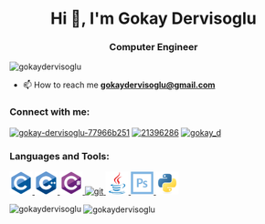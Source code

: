 <h1 align="center">Hi 👋, I'm Gokay Dervisoglu</h1>
<h3 align="center">Computer Engineer</h3>

<p align="left"> <img src="https://komarev.com/ghpvc/?username=gokaydervisoglu&label=Profile%20views&color=0e75b6&style=flat" alt="gokaydervisoglu" /> </p>

- 📫 How to reach me **gokaydervisoglu@gmail.com**

<h3 align="left">Connect with me:</h3>
<p align="left">
<a href="https://linkedin.com/in/gokay-dervisoglu-77966b251" target="blank"><img align="center" src="https://raw.githubusercontent.com/rahuldkjain/github-profile-readme-generator/master/src/images/icons/Social/linked-in-alt.svg" alt="gokay-dervisoglu-77966b251" height="30" width="40" /></a>
<a href="https://stackoverflow.com/users/21396286" target="blank"><img align="center" src="https://raw.githubusercontent.com/rahuldkjain/github-profile-readme-generator/master/src/images/icons/Social/stack-overflow.svg" alt="21396286" height="30" width="40" /></a>
<a href="https://www.hackerrank.com/gokay_d" target="blank"><img align="center" src="https://raw.githubusercontent.com/rahuldkjain/github-profile-readme-generator/master/src/images/icons/Social/hackerrank.svg" alt="gokay_d" height="30" width="40" /></a>
</p>

<h3 align="left">Languages and Tools:</h3>
<p align="left"> <a href="https://www.cprogramming.com/" target="_blank" rel="noreferrer"> <img src="https://raw.githubusercontent.com/devicons/devicon/master/icons/c/c-original.svg" alt="c" width="40" height="40"/> </a> <a href="https://www.w3schools.com/cpp/" target="_blank" rel="noreferrer"> <img src="https://raw.githubusercontent.com/devicons/devicon/master/icons/cplusplus/cplusplus-original.svg" alt="cplusplus" width="40" height="40"/> </a> <a href="https://www.w3schools.com/cs/" target="_blank" rel="noreferrer"> <img src="https://raw.githubusercontent.com/devicons/devicon/master/icons/csharp/csharp-original.svg" alt="csharp" width="40" height="40"/> </a> <a href="https://git-scm.com/" target="_blank" rel="noreferrer"> <img src="https://www.vectorlogo.zone/logos/git-scm/git-scm-icon.svg" alt="git" width="40" height="40"/> </a> <a href="https://www.java.com" target="_blank" rel="noreferrer"> <img src="https://raw.githubusercontent.com/devicons/devicon/master/icons/java/java-original.svg" alt="java" width="40" height="40"/> </a> <a href="https://www.photoshop.com/en" target="_blank" rel="noreferrer"> <img src="https://raw.githubusercontent.com/devicons/devicon/master/icons/photoshop/photoshop-line.svg" alt="photoshop" width="40" height="40"/> </a> <a href="https://www.python.org" target="_blank" rel="noreferrer"> <img src="https://raw.githubusercontent.com/devicons/devicon/master/icons/python/python-original.svg" alt="python" width="40" height="40"/> </a> </p>

<p><img align="left" src="https://github-readme-stats.vercel.app/api/top-langs?username=gokaydervisoglu&show_icons=true&locale=en&layout=compact" alt="gokaydervisoglu" /></p>

<p>&nbsp;<img align="center" src="https://github-readme-stats.vercel.app/api?username=gokaydervisoglu&show_icons=true&locale=en" alt="gokaydervisoglu" /></p>
